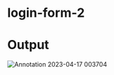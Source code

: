 # login-form-2
# Output
![Annotation 2023-04-17 003704](https://user-images.githubusercontent.com/130549904/232338304-043512ea-dfad-400d-9718-e2978aacd422.png)
